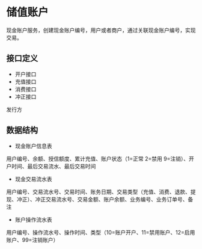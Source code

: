# 储值账户

现金账户服务，创建现金账户编号，用户或者商户，通过关联现金账户编号，实现交易。

## 接口定义

- 开户接口
- 充值接口
- 消费接口
- 冲正接口

发行方

## 数据结构

- 现金账户信息表

用户编号、余额、授信额度、累计充值、账户状态（1=正常 2=禁用 9=注销）、开户时间、最后交易流水、最后交易时间

- 现金交易流水表

用户编号、交易流水号、交易时间、账务日期、交易类型（充值、消费、退款、提现、冲正）、冲正交易流水号、交易金额、账户余额、业务编号、业务订单号、备注

- 账户操作流水表

用户编号、操作流水号、操作时间、类型（10=账户开户、11=禁用账户、12=启用账户、99=注销账户）
